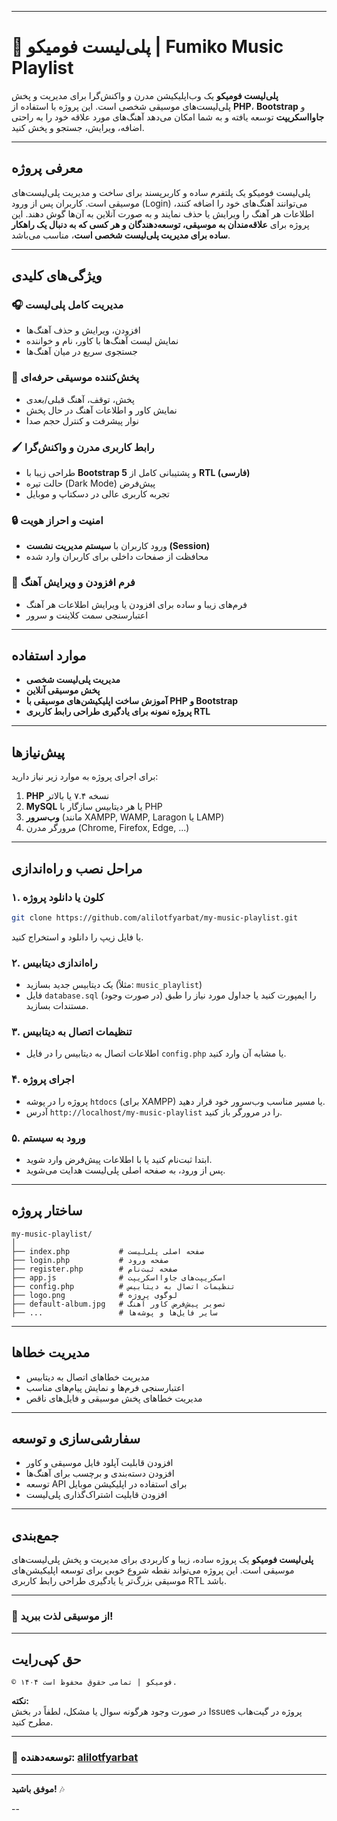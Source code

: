 
---

# 🎵 پلی‌لیست فومیکو | Fumiko Music Playlist

**پلی‌لیست فومیکو** یک وب‌اپلیکیشن مدرن و واکنش‌گرا برای مدیریت و پخش پلی‌لیست‌های موسیقی شخصی است. این پروژه با استفاده از **PHP**، **Bootstrap** و **جاوااسکریپت** توسعه یافته و به شما امکان می‌دهد آهنگ‌های مورد علاقه خود را به راحتی اضافه، ویرایش، جستجو و پخش کنید.

---

## **معرفی پروژه**

پلی‌لیست فومیکو یک پلتفرم ساده و کاربرپسند برای ساخت و مدیریت پلی‌لیست‌های موسیقی است. کاربران پس از ورود (Login) می‌توانند آهنگ‌های خود را اضافه کنند، اطلاعات هر آهنگ را ویرایش یا حذف نمایند و به صورت آنلاین به آن‌ها گوش دهند. این پروژه برای **علاقه‌مندان به موسیقی، توسعه‌دهندگان و هر کسی که به دنبال یک راهکار ساده برای مدیریت پلی‌لیست شخصی است**، مناسب می‌باشد.

---

## **ویژگی‌های کلیدی**

### 🎧 مدیریت کامل پلی‌لیست
- افزودن، ویرایش و حذف آهنگ‌ها
- نمایش لیست آهنگ‌ها با کاور، نام و خواننده
- جستجوی سریع در میان آهنگ‌ها

### 🎼 پخش‌کننده موسیقی حرفه‌ای
- پخش، توقف، آهنگ قبلی/بعدی
- نمایش کاور و اطلاعات آهنگ در حال پخش
- نوار پیشرفت و کنترل حجم صدا

### 🖌️ رابط کاربری مدرن و واکنش‌گرا
- طراحی زیبا با **Bootstrap 5** و پشتیبانی کامل از **RTL (فارسی)**
- حالت تیره (Dark Mode) پیش‌فرض
- تجربه کاربری عالی در دسکتاپ و موبایل

### 🔒 امنیت و احراز هویت
- ورود کاربران با **سیستم مدیریت نشست (Session)**
- محافظت از صفحات داخلی برای کاربران وارد شده

### 📝 فرم افزودن و ویرایش آهنگ
- فرم‌های زیبا و ساده برای افزودن یا ویرایش اطلاعات هر آهنگ
- اعتبارسنجی سمت کلاینت و سرور

---

## **موارد استفاده**

- **مدیریت پلی‌لیست شخصی**
- **پخش موسیقی آنلاین**
- **آموزش ساخت اپلیکیشن‌های موسیقی با PHP و Bootstrap**
- **پروژه نمونه برای یادگیری طراحی رابط کاربری RTL**

---

## **پیش‌نیازها**

برای اجرای پروژه به موارد زیر نیاز دارید:

1. **PHP** نسخه ۷.۴ یا بالاتر  
2. **MySQL** یا هر دیتابیس سازگار با PHP  
3. **وب‌سرور** (مانند XAMPP, WAMP, Laragon یا LAMP)  
4. مرورگر مدرن (Chrome, Firefox, Edge, ...)

---

## **مراحل نصب و راه‌اندازی**

### ۱. کلون یا دانلود پروژه

```bash
git clone https://github.com/alilotfyarbat/my-music-playlist.git
```
یا فایل زیپ را دانلود و استخراج کنید.

### ۲. راه‌اندازی دیتابیس

- یک دیتابیس جدید بسازید (مثلاً: `music_playlist`)
- فایل `database.sql` (در صورت وجود) را ایمپورت کنید یا جداول مورد نیاز را طبق مستندات بسازید.

### ۳. تنظیمات اتصال به دیتابیس

- اطلاعات اتصال به دیتابیس را در فایل `config.php` یا مشابه آن وارد کنید.

### ۴. اجرای پروژه

- پروژه را در پوشه `htdocs` (برای XAMPP) یا مسیر مناسب وب‌سرور خود قرار دهید.
- آدرس `http://localhost/my-music-playlist` را در مرورگر باز کنید.

### ۵. ورود به سیستم

- ابتدا ثبت‌نام کنید یا با اطلاعات پیش‌فرض وارد شوید.
- پس از ورود، به صفحه اصلی پلی‌لیست هدایت می‌شوید.

---

## **ساختار پروژه**

```
my-music-playlist/
│
├── index.php           # صفحه اصلی پلی‌لیست
├── login.php           # صفحه ورود
├── register.php        # صفحه ثبت‌نام
├── app.js              # اسکریپت‌های جاوااسکریپت
├── config.php          # تنظیمات اتصال به دیتابیس
├── logo.png            # لوگوی پروژه
├── default-album.jpg   # تصویر پیش‌فرض کاور آهنگ
├── ...                 # سایر فایل‌ها و پوشه‌ها
```

---

## **مدیریت خطاها**

- مدیریت خطاهای اتصال به دیتابیس
- اعتبارسنجی فرم‌ها و نمایش پیام‌های مناسب
- مدیریت خطاهای پخش موسیقی و فایل‌های ناقص

---

## **سفارشی‌سازی و توسعه**

- افزودن قابلیت آپلود فایل موسیقی و کاور
- افزودن دسته‌بندی و برچسب برای آهنگ‌ها
- توسعه API برای استفاده در اپلیکیشن موبایل
- افزودن قابلیت اشتراک‌گذاری پلی‌لیست

---

## **جمع‌بندی**

**پلی‌لیست فومیکو** یک پروژه ساده، زیبا و کاربردی برای مدیریت و پخش پلی‌لیست‌های موسیقی است. این پروژه می‌تواند نقطه شروع خوبی برای توسعه اپلیکیشن‌های موسیقی بزرگ‌تر یا یادگیری طراحی رابط کاربری RTL باشد.

---

### 🎉 **از موسیقی لذت ببرید!**

---

## **حق کپی‌رایت**

```
© ۱۴۰۴ فومیکو | تمامی حقوق محفوظ است.
```



**نکته:**  
در صورت وجود هرگونه سوال یا مشکل، لطفاً در بخش Issues پروژه در گیت‌هاب مطرح کنید.

---

### 👤 توسعه‌دهنده: [alilotfyarbat](https://github.com/alilotfyarbat)

---

**موفق باشید!** 🎶

--
